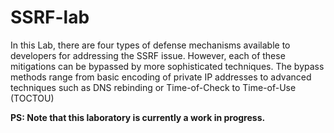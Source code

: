 # SSRF-lab

In this Lab, there are four types of defense mechanisms available to developers for addressing the SSRF issue. However, each of these mitigations can be bypassed by more sophisticated techniques. The bypass methods range from basic encoding of private IP addresses to advanced techniques such as DNS rebinding or Time-of-Check to Time-of-Use (TOCTOU)

**PS: Note that this laboratory is currently a work in progress.**




